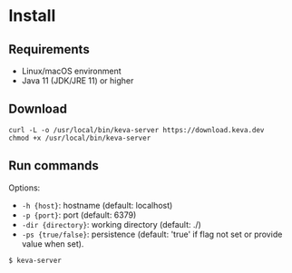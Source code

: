 # Install

## Requirements

- Linux/macOS environment
- Java 11 (JDK/JRE 11) or higher

## Download

```command
curl -L -o /usr/local/bin/keva-server https://download.keva.dev
chmod +x /usr/local/bin/keva-server
```

## Run commands

Options:
- ```-h {host}```: hostname (default: localhost)
- ```-p {port}```: port (default: 6379)
- ```-dir {directory}```: working directory (default: ./)
- ```-ps {true/false}```: persistence (default: 'true' if flag not set or provide value when set). 

```command
$ keva-server
```
